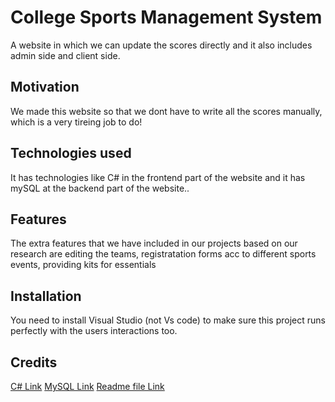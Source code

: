 # College Sports Management System
A website in which we can update the scores directly and it also includes admin side and client side.

## Motivation
We made this website so that we dont have to write all the scores manually, which is a very tireing job to do!

## Technologies used
It has technologies like C# in the frontend part of the website 
and it has mySQL at the backend part of the website..

## Features
The extra features that we have included in our projects based on our research are editing the teams, registratation forms acc to different sports events, providing kits for essentials

## Installation
You need to install Visual Studio (not Vs code) to make sure this project runs perfectly with the users interactions too.

## Credits
[C# Link](https://www.tutorialspoint.com/csharp/index.htm)
[MySQL Link](https://downloads.mysql.com/docs/visual-studio-en.pdf)
[Readme file Link](https://docs.github.com/en/get-started/writing-on-github/getting-started-with-writing-and-formatting-on-github/basic-writing-and-formatting-syntax)


